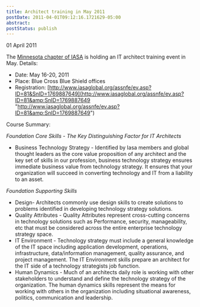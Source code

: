 ```yaml
---
title: Architect training in May 2011
postDate: 2011-04-01T09:12:16.1721629-05:00
abstract: 
postStatus: publish
---
```

01 April 2011

The [Minnesota chapter of IASA](http://www.iasaglobal.org/iasa/Twin_Cities_Chapter.asp?SnID=1108452341) is holding an IT architect training event in May. Details:

- Date: May 16-20, 2011
- Place: Blue Cross Blue Shield offices
- Registration: [http://www.iasaglobal.org/assnfe/ev.asp?ID=81&SnID=1769887649](http://www.iasaglobal.org/assnfe/ev.asp?ID=81&amp;SnID=1769887649 "http://www.iasaglobal.org/assnfe/ev.asp?ID=81&amp;SnID=1769887649")


Course Summary:

*Foundation Core Skills - The Key Distinguishing Factor for IT Architects*

- Business Technology Strategy - Identified by Iasa members and global thought leaders as the core value proposition of any architect and the key set of skills in our profession, business technology strategy ensures immediate business value from technology strategy. It ensures that your organization will succeed in converting technology and IT from a liability to an asset.


*Foundation Supporting Skills*

- Design- Architects commonly use design skills to create solutions to problems identified in developing technology strategy solutions.
- Quality Attributes - Quality Attributes represent cross-cutting concerns in technology solutions such as Performance, security, manageability, etc that must be considered across the entire enterprise technology strategy space.
- IT Environment - Technology strategy must include a general knowledge of the IT space including application development, operations, infrastructure, data/information management, quality assurance, and project management. The IT Environment skills prepare an architect for the IT side of a technology strategists job function.
- Human Dynamics - Much of an architects daily role is working with other stakeholders to understand and define the technology strategy of the organization. The human dynamics skills represent the means for working with others in the organization including situational awareness, politics, communication and leadership.


